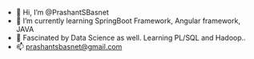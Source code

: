 - 👋 Hi, I’m @PrashantSBasnet
- 🌱 I’m currently learning  SpringBoot Framework, Angular framework, JAVA
- 💞️ Fascinated by Data Science as well. Learning PL/SQL and Hadoop.. 
- 📫 prashantsbasnet@gmail.com

<!---
PrashantSBasnet/PrashantSBasnet is a ✨ special ✨ repository because its `README.md` (this file) appears on your GitHub profile.
You can click the Preview link to take a look at your changes.
--->



